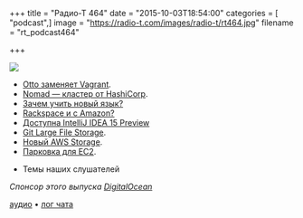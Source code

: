 +++
title = "Радио-Т 464"
date = "2015-10-03T18:54:00"
categories = [ "podcast",]
image = "https://radio-t.com/images/radio-t/rt464.jpg"
filename = "rt_podcast464"

+++

![](https://radio-t.com/images/radio-t/rt464.jpg)

* [Otto заменяет Vagrant](https://www.ottoproject.io/intro/index.html).
* [Nomad — кластер от HashiCorp](https://hashicorp.com/blog/nomad.html).
* [Зачем учить новый язык?](http://www.webcodegeeks.com/web-development/learn-new-programming-language/)
* [Rackspace и с Amazon?](http://www.theregister.co.uk/2015/09/30/rackspace_amazon_sure_you_can_buy_their_cloud_from_us/)
* [Доступна IntelliJ IDEA 15 Preview](http://habrahabr.ru/company/JetBrains/blog/268117/)
* [Git Large File Storage](https://github.com/blog/2069-git-large-file-storage-v1-0).
* [Новый AWS Storage](https://aws.amazon.com/blogs/aws/aws-storage-update-new-lower-cost-s3-storage-option-glacier-price-reduction/).
* [Парковка для EC2](http://www.parkmycloud.com/2015/09/15/you-want-me-to-do-what-with-my-ec2-instances/).
- Темы наших слушателей

_Спонсор этого выпуска [DigitalOcean](https://do.co/radiot)_

[аудио](https://cdn.radio-t.com/rt_podcast464.mp3) • [лог чата](http://chat.radio-t.com/logs/radio-t-464.html)
<audio src="https://cdn.radio-t.com/rt_podcast464.mp3" preload="none"></audio>
